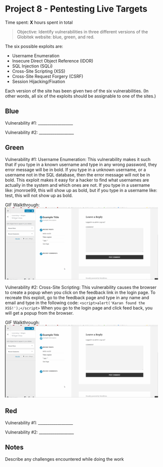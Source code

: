 # Project 8 - Pentesting Live Targets

Time spent: **X** hours spent in total

> Objective: Identify vulnerabilities in three different versions of the Globitek website: blue, green, and red.

The six possible exploits are:
* Username Enumeration
* Insecure Direct Object Reference (IDOR)
* SQL Injection (SQLi)
* Cross-Site Scripting (XSS)
* Cross-Site Request Forgery (CSRF)
* Session Hijacking/Fixation

Each version of the site has been given two of the six vulnerabilities. (In other words, all six of the exploits should be assignable to one of the sites.)

## Blue

Vulnerability #1: __________________

Vulnerability #2: __________________


## Green

Vulnerability #1: Username Enumeration: This vulnerability makes it such that if you type in a known username and type in any wrong password, they error message will be in bold.  If you type in a unknown username, or a username not in the SQL database, then the error message will not be in bold.  This exploit makes it easy for a hacker to find what usernames are actually in the system and which ones are not.  If you type in a username like: jmonroe99, this will show up as bold, but if you type in a username like: test, this will not show up as bold.

GIF Walkthrough:  <img src="https://github.com/KaranHirani/Week-7-Project/blob/master/assignment7_3.gif?raw=true" alt="Girl in a jacket">

Vulnerability #2:  Cross-Site Scripting: This vulnerability causes the browser to create a popup when you click on the feedback link in the login page.  To recreate this exploit, go to the feedback page and type in any name and email and type in the following code:   `<script>alert('Karan found the XSS!');</script>` When you go to the login page and click feed back, you will get a popup from the browser.

GIF Walkthrough:  <img src="https://github.com/KaranHirani/Week-7-Project/blob/master/assignment7_3.gif?raw=true" alt="Girl in a jacket">

## Red

Vulnerability #1: __________________

Vulnerability #2: __________________


## Notes

Describe any challenges encountered while doing the work
